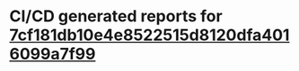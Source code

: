 # CI/CD generated reports for [7cf181db10e4e8522515d8120dfa4016099a7f99](https://github.com/hydephp/develop/commit/7cf181db10e4e8522515d8120dfa4016099a7f99)
